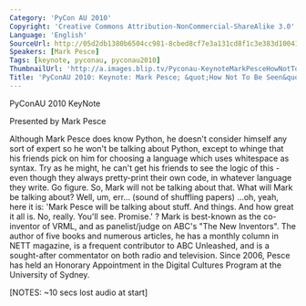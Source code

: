 ```yaml
---
Category: 'PyCon AU 2010'
Copyright: 'Creative Commons Attribution-NonCommercial-ShareAlike 3.0'
Language: 'English'
SourceUrl: http://05d2db1380b6504cc981-8cbed8cf7e3a131cd8f1c3e383d10041.r93.cf2.rackcdn.com/pycon-au-2010/483_pyconau-2010-keynote-mark-pesce-quot-how-not-to-be-seen-quot.flv
Speakers: [Mark Pesce]
Tags: [keynote, pyconau, pyconau2010]
ThumbnailUrl: 'http://a.images.blip.tv/Pyconau-KeynoteMarkPesceHowNotToBeSeen121-838.jpg'
Title: 'PyConAU 2010: Keynote: Mark Pesce; &quot;How Not To Be Seen&quot;'
---
```

PyConAU 2010 KeyNote

Presented by Mark Pesce

Although Mark Pesce does know Python, he doesn't consider himself any sort of
expert so he won't be talking about Python, except to whinge that his friends
pick on him for choosing a language which uses whitespace as syntax. Try as he
might, he can't get his friends to see the logic of this - even though they
always pretty-print their own code, in whatever language they write. Go
figure. So, Mark will not be talking about that. What will Mark be talking
about? Well, um, err... (sound of shuffling papers) ...oh, yeah, here it is:
'Mark Pesce will be talking about stuff. And things. And how great it all is.
No, really. You'll see. Promise.' ? Mark is best-known as the co-inventor of
VRML, and as panelist/judge on ABC's "The New Inventors". The author of five
books and numerous articles, he has a monthly column in NETT magazine, is a
frequent contributor to ABC Unleashed, and is a sought-after commentator on
both radio and television. Since 2006, Pesce has held an Honorary Appointment
in the Digital Cultures Program at the University of Sydney.

[NOTES: ~10 secs lost audio at start]

